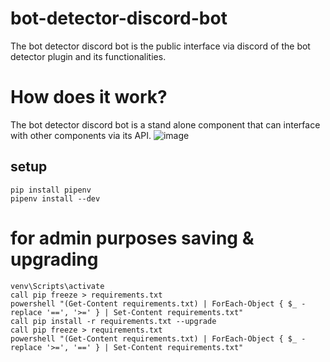 # bot-detector-discord-bot
The bot detector discord bot is the public interface via discord of the bot detector plugin and its functionalities.

# How does it work?
The bot detector discord bot is a stand alone component that can interface with other components via its API.
![image](https://user-images.githubusercontent.com/40169115/154528234-fcd0ae4c-78a1-4d52-b446-0b7086bdf55a.png)

## setup
```
pip install pipenv
pipenv install --dev
``` 
# for admin purposes saving & upgrading

```
venv\Scripts\activate
call pip freeze > requirements.txt
powershell "(Get-Content requirements.txt) | ForEach-Object { $_ -replace '==', '>=' } | Set-Content requirements.txt"
call pip install -r requirements.txt --upgrade
call pip freeze > requirements.txt
powershell "(Get-Content requirements.txt) | ForEach-Object { $_ -replace '>=', '==' } | Set-Content requirements.txt"
```